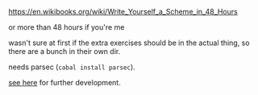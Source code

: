 https://en.wikibooks.org/wiki/Write_Yourself_a_Scheme_in_48_Hours

or more than 48 hours if you're me

wasn't sure at first if the extra exercises should be in the actual thing,
so there are a bunch in their own dir.

needs parsec (`cabal install parsec`).

[see here](https://github.com/zacanger/zkeem) for further development.
